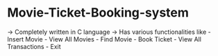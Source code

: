 # Movie-Ticket-Booking-system

-> Completely written in C language
-> Has various functionalities like 
    -  Insert Movie
    -  View All Movies
    -  Find Movie
	  -  Book Ticket
    -  View All Transactions
    -  Exit 
